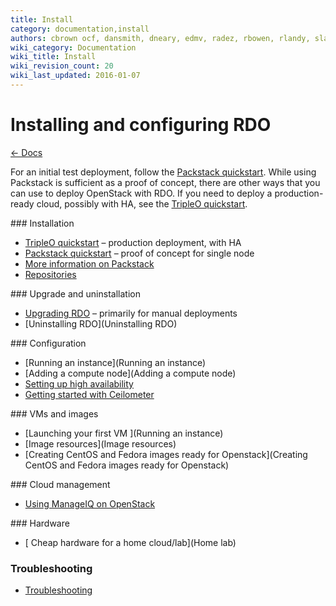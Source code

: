 ```yaml
---
title: Install
category: documentation,install
authors: cbrown ocf, dansmith, dneary, edmv, radez, rbowen, rlandy, slagle, snecklifter
wiki_category: Documentation
wiki_title: Install
wiki_revision_count: 20
wiki_last_updated: 2016-01-07
---
```


# Installing and configuring RDO

[ ← Docs](Docs)

For an initial test deployment, follow the [Packstack quickstart](/install/quickstart). While using Packstack is sufficient as a proof of concept, there are other ways that you can use to deploy OpenStack with RDO. If you need to deploy a production-ready cloud, possibly with HA, see the [TripleO quickstart](/tripleo).

<div class="splits">
<div class="split-third with-more">
### Installation

*   [TripleO quickstart](/tripleo) &ndash; production deployment, with HA
*   [Packstack quickstart](/install/quickstart) &ndash; proof of concept for single node
*   [More information on Packstack](Packstack_cookbook)
*   [Repositories](Repositories)
</div>

<div class="split-third with-more">
### Upgrade and uninstallation

*   [Upgrading RDO](upgrading-rdo) &ndash; primarily for manual deployments
*   [Uninstalling RDO](Uninstalling RDO)
</div>

<div class="split-third">
### Configuration

*   [Running an instance](Running an instance)
*   [Adding a compute node](Adding a compute node)
*   [Setting up high availability](/ha)
*   [Getting started with Ceilometer](CeilometerQuickStart)
</div>
</div>

<div class="splits">
<div class="split-third with-more">
### VMs and images

*   [Launching your first VM ](Running an instance)
*   [Image resources](Image resources)
*   [Creating CentOS and Fedora images ready for Openstack](Creating CentOS and Fedora images ready for Openstack)
</div>

<div class="split-third with-more">
### Cloud management

*   [Using ManageIQ on OpenStack](/cloud-management/using-manageiq-on-openstack)
</div>

<div class="split-third">
### Hardware

*   [ Cheap hardware for a home cloud/lab](Home lab)
</div>
</div>

### Troubleshooting

*   [Troubleshooting](Troubleshooting)

